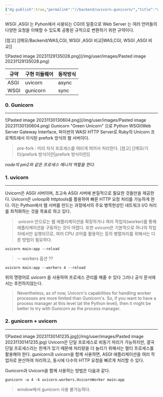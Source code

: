 ```yaml
---
{"dg-publish":true,"permalink":"//backend/uvicorn-gunicorn/","title":"uvicorn , gunicorn 이란","tags":["python","fastapi"]}
---
```



WSGI ,ASGI 는 Pyhon에서 사용되는 CGI의 일종으로 Web Server 는 여러 언어들의 다양한 요청을 이해할 수 있도록 공통된 규칙으로 변환하기 위한 규약이다.

[참고] [[메모/Backend/WAS,CGI, WSGI ,ASGI 비교\|WAS,CGI, WSGI ,ASGI 비교]]

![Pasted image 20231129135028.png](/img/user/images/Pasted image 20231129135028.png)

| 규약 | 구현 미들웨어 | 동작방식 |
| ---- | ------------- | -------- |
| ASGI | uvicorn       | async    |
| WSGI | gunicorn      | sync     |

 ### 0. Gunicorn
---
![Pasted image 20231130130604.png](/img/user/images/Pasted image 20231130130604.png)
Gunicorn "Green Unicorn" 으로 Python WSGI(Web Server Gateway Interface, 파이썬의 WAS) HTTP Server로 Ruby의 Unicorn 프로젝트에서 이식된 prefork 방식의 웹 서버이다.


> pre-fork  : 미리 자식 프로세스를 여러개 띄어서 처리한다. 
> [참고] [[메모/기타/prefork 방식이란\|prefork 방식이란]]

*node의 pm2와 같은 프로세스 매니저 역할을 한다.*
### 1. uvicorn
---
Uvicorn은 ASGI 서버이며, 초고속 ASGI 서버에 본질적으로 필요한 것들만을 제공한다. Uvicorn은 uvloop와 httptools를 활용하여 빠른 HTTP 요청 처리를 가능하게 한다. 이는 Python에서 웹 서버를 만드는 과정에서의 주요 병목현상인 네트워크 I/O 처리를 최적화하는 것을 목표로 하고 있다.

> uvicorn 만으로는 웹 애플리케이션을 확장하거나 여러 작업자(worker)를 통해 애플리케이션을 구동하는 것이 어렵다. 또한 uvicorn은 기본적으로 하나의 작업자에서만 실행되므로, 여러 CPU 코어를 활용하는 등의 병렬처리를 위해서는 다른 방법이 필요하다.

	uvicorn main:app --reload

>-- workers 옵션 ??

	uvicorn main:app --workers 4 --reload
위의 명령어로 uvicorn 을 사용하여 프로세스 관리를 해줄 수 있다 그러나 공식 문서에서는 추천하지않는다.

>Nevertheless, as of now, Uvicorn's capabilities for handling worker processes are more limited than Gunicorn's. So, if you want to have a process manager at this level (at the Python level), then it might be better to try with Gunicorn as the process manager.
### 2. gunicorn + uvicorn
---
![Pasted image 20231130141235.jpg](/img/user/images/Pasted image 20231130141235.jpg)
Uvicorn은 단일 프로세스로 비동기 처리가 가능하지만, 결국 단일 프로세스라는 한계가 있기 때문에 처리량을 더 늘리기 위해서는 멀티 프로세스를 활용해야 한다.
gunicorn과 uvicorn을 함께 사용하면, ASGI 애플리케이션을 여러 작업자로 분산하여 처리하고, 동시에 다수의 HTTP 요청을 빠르게 처리할 수 있다. 

Gunicorn과 Uvicorn을 함께 사용하는 방법은 다음과 같다.

	gunicorn -w 4 -k uvicorn.workers.UvicornWorker main:app


> window에서 gunicorn 사용 불가능하다.

